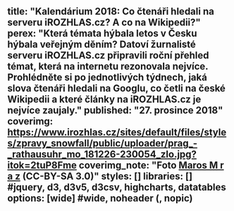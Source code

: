 title: "Kalendárium 2018: Co čtenáři hledali na serveru iROZHLAS.cz? A co na Wikipedii?"
perex: "Která témata hýbala letos v Česku hýbala veřejným děním? Datoví žurnalisté serveru iROZHLAS.cz připravili roční přehled témat, která na internetu rezonovala nejvíce. Prohlédněte si po jednotlivých týdnech, jaká slova čtenáři hledali na Googlu, co četli na české Wikipedii a které články na iROZHLAS.cz je nejvíce zaujaly."
published: "27. prosince 2018"
coverimg: https://www.irozhlas.cz/sites/default/files/styles/zpravy_snowfall/public/uploader/prag_-_rathausuhr_mo_181226-230054_zlo.jpg?itok=2tuP8Fme
coverimg_note: "Foto <a href='https://commons.wikimedia.org/wiki/File:Prag_-_Rathausuhr_Monatsarbeiten.jpg'>Maros M r a z</a> (CC-BY-SA 3.0)"
styles: []
libraries: [] #jquery, d3, d3v5, d3csv, highcharts, datatables
options: [wide] #wide, noheader (, nopic)
---
<div id="kalendarium"></div>
